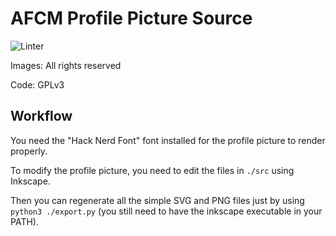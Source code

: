 # AFCM Profile Picture Source

![Linter](https://github.com/AFCMS/AFCM_PP/workflows/Linting/badge.svg)

Images: All rights reserved

Code: GPLv3

## Workflow

You need the "Hack Nerd Font" font installed for the profile picture to render properly.

To modify the profile picture, you need to edit the files in `./src` using Inkscape.

Then you can regenerate all the simple SVG and PNG files just by using `python3 ./export.py` (you still need to have the inkscape executable in your PATH).
